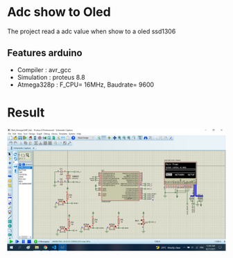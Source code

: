 
# Adc show to Oled

The project read a adc value when show to a oled ssd1306

## Features arduino

- Compiler      : avr_gcc
- Simulation    : proteus 8.8
- Atmega328p    : F_CPU= 16MHz, Baudrate= 9600

# Result
![image info](./Image/Adc_Oled_Atmega328p.png)
